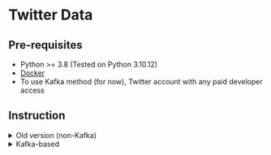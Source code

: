 # Twitter Data

## Pre-requisites
* Python >= 3.8 (Tested on Python 3.10.12)
* [Docker](docker.com)
* To use Kafka method (for now), Twitter account with any paid developer access

## Instruction
<details>
  <summary>Old version (non-Kafka)</summary>

0. Clone repo
```bash
git clone https://github.com/IT4043E-IT5384-2023/IT4043E_Group8_Problem3
cd IT4043E_Group8_Problem3/
```

2. (Optional) Create virtual Python environment
```bash
python -m venv tw_crawler
source ./tw_crawler/bin/activate 
```

2. Install Python requirements
```bash
pip install -r requirement.txt
```

3. Create a Twitter/X account and [sign up for API](https://developer.twitter.com)

4. Create a acc.txt file containing these information (only the values):
```
USERNAME
USER PASSWORD
BEARER KEY
```

5. Crawl away. Change keywords in config.yaml:
```bash
cd crawler/
mkdir -p data/
python crawler.py
```
</details>

<details>
  <summary>Kafka-based</summary>

0. Clone repo
```bash
git clone --recursive https://github.com/IT4043E-IT5384-2023/IT4043E_Group8_Problem3
cd IT4043E_Group8_Problem3/
cd kafka/
```

1. (Optional) Create virtual Python environment
```bash
python -m venv tw_crl_kafka
source ./tw_crl_kafka/bin/activate 
```

2. Install Python requirements
```bash
pip install -r ../requirement.txt
```

3. Create a Twitter/X account and [sign up for API](https://developer.twitter.com)

4. Copy `.env.example` to `.env` and fill in accordingly (from the dev account)

5. Change keywords and other infos in `config_kw.yml` and `config_kol.yml`

6. For local test, run Kafka/Zookeeper Docker image (provided by Conduktor)
```bash
docker compose -f ./kafka-stack-docker-compose/zk-single-kafka-single.yml up
```

7. Crawl away:
```bash
python api/tw_streaming.py
```
</details>
